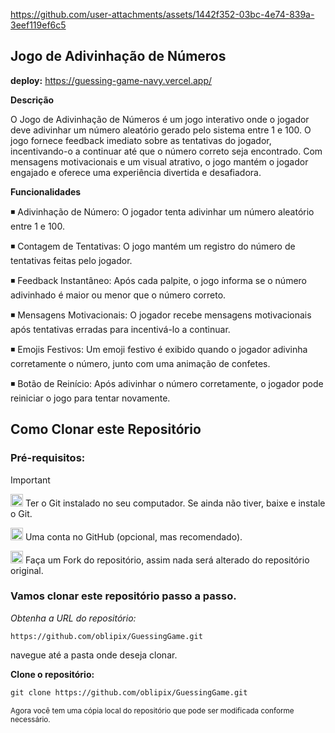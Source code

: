 



https://github.com/user-attachments/assets/1442f352-03bc-4e74-839a-3eef119ef6c5








## Jogo de Adivinhação de Números


**deploy:** https://guessing-game-navy.vercel.app/


**Descrição**

O Jogo de Adivinhação de Números é um jogo interativo onde o jogador deve adivinhar um número aleatório gerado pelo sistema entre 1 e 100. O jogo fornece feedback imediato sobre as tentativas do jogador, incentivando-o a continuar até que o número correto seja encontrado. Com mensagens motivacionais e um visual atrativo, o jogo mantém o jogador engajado e oferece uma experiência divertida e desafiadora.

**Funcionalidades**

◾ Adivinhação de Número:  O jogador tenta adivinhar um número aleatório entre 1 e 100.

◾ Contagem de Tentativas:  O jogo mantém um registro do número de tentativas feitas pelo jogador.

◾ Feedback Instantâneo: Após cada palpite, o jogo informa se o número adivinhado é maior ou menor que o número correto.

◾ Mensagens Motivacionais: O jogador recebe mensagens motivacionais após tentativas erradas para incentivá-lo a continuar.

◾ Emojis Festivos: Um emoji festivo é exibido quando o jogador adivinha corretamente o número, junto com uma animação de confetes.

◾ Botão de Reinício: Após adivinhar o número corretamente, o jogador pode reiniciar o jogo para tentar novamente.



## Como Clonar este Repositório



### Pré-requisitos:

> [!IMPORTANT]
>  <img src="https://git-scm.com/images/logos/downloads/Git-Icon-1788C.png" alt="Git Logo" width="20"/> Ter o Git instalado no seu computador. Se ainda não tiver, baixe e instale o Git.
>
> 
>
>
><img src="https://github.githubassets.com/images/modules/logos_page/GitHub-Mark.png" alt="GitHub logo" width="20"/> Uma conta no GitHub (opcional, mas recomendado).
>
> 
>  <img src="https://img.icons8.com/ios/50/000000/code-fork.png" alt="Fork Icon" width="20"/>  Faça um Fork do repositório, assim nada será alterado do repositório original.
>
>
> 
  
  
  ### Vamos clonar este repositório passo a passo. 

  
_Obtenha a URL do repositório:_

` https://github.com/oblipix/GuessingGame.git `




navegue até a pasta onde deseja clonar.

**Clone o repositório:**

```diff
git clone https://github.com/oblipix/GuessingGame.git
```


<sub> Agora você tem uma cópia local do repositório que pode ser modificada conforme necessário. </sub>










